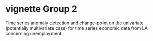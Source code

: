 # vignette Group 2

Time series anomaly detection and change-point on the univariate (potentially multivariate case) for time series economic data from LA concerning unemployment

